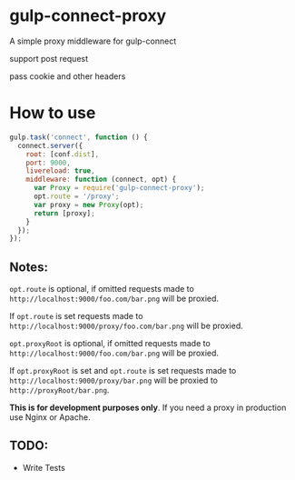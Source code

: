 # gulp-connect-proxy
A simple proxy middleware for gulp-connect

support post request

pass cookie and other headers

# How to use

```javascript
gulp.task('connect', function () {
  connect.server({
    root: [conf.dist],
    port: 9000,
    livereload: true,
    middleware: function (connect, opt) {
      var Proxy = require('gulp-connect-proxy');
      opt.route = '/proxy';
      var proxy = new Proxy(opt);
      return [proxy];
    }
  });
});
```

## Notes:
`opt.route` is optional, if omitted requests made to `http://localhost:9000/foo.com/bar.png` will be proxied.

If `opt.route` is set requests made to `http://localhost:9000/proxy/foo.com/bar.png` will be proxied.

`opt.proxyRoot` is optional, if omitted requests made to `http://localhost:9000/foo.com/bar.png` will be proxied.

If `opt.proxyRoot` is set and `opt.route` is set requests made to `http://localhost:9000/proxy/bar.png` will be proxied to `http://proxyRoot/bar.png`.

**This is for development purposes only**. If you need a proxy in production use Nginx or Apache.


## TODO:
- Write Tests
